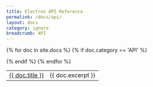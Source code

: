 ```yaml
---
title: Electron API Reference
permalink: /docs/api/
layout: docs
category: ignore
breadcrumb: API
---
```


<table class="table table-ruled table-full-width table-with-spacious-first-column">

{% for doc in site.docs %}
  {% if doc.category == 'API' %}
    <tr>
      <td><a href="{{ site.baseurl }}{{ doc.url }}">{{ doc.title }}</a></td>
      <td>{{ doc.excerpt }}</td>
    </tr>
  {% endif %}
{% endfor %}
</table>
